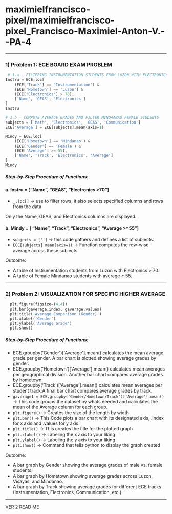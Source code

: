# maximielfrancisco-pixel/maximielfrancisco-pixel_Francisco-Maximiel-Anton-V.--PA-4

------
### 1)  Problem 1: ECE BOARD EXAM PROBLEM
```python    
 # 1.a - FILTERING INSTRUMENTATION STUDENTS FROM LUZON WITH ELECTRONICS > 70
Instru = ECE.loc[
    (ECE['Track'] == 'Instrumentation') &
    (ECE['Hometown'] == 'Luzon') &
    (ECE['Electronics'] > 70),
    ['Name', 'GEAS', 'Electronics']
]
Instru

# 1.b - COMPUTE AVERAGE GRADES AND FILTER MINDAANAO FEMALE STUDENTS
subjects = ['Math', 'Electronics', 'GEAS', 'Communication']
ECE['Average'] = ECE[subjects].mean(axis=1)

Mindy = ECE.loc[
    (ECE['Hometown'] == 'Mindanao') &
    (ECE['Gender'] == 'Female') &
    (ECE['Average'] >= 55),
    ['Name', 'Track', 'Electronics', 'Average']
]
Mindy
```
##### Step-by-Step Procedure of Functions:
#### a. Instru = [“Name”, “GEAS”, “Electronics >70”]
- `_.loc[]` → use to filter rows, it also selects specified columns and rows from the data

Only the Name, GEAS, and Electronics columns are displayed.
#### b. Mindy = [ “Name”, “Track”, “Electronics”, “Average >=55”]
- `subjects = ['']` → this code gathers and defines a list of subjects.
- `ECE[subjects].mean(axis=1)` → Function computes the row-wise average across these subjects

Outcome:
- A table of Instrumentation students from Luzon with Electronics > 70.
- A table of Female Mindanao students with average ≥ 55.
------

### 2) Problem 2: VISUALIZATION FOR SPECIFIC HIGHER AVERAGE
```python
  plt.figure(figsize=(4,4))
  plt.bar(gaverage.index, gaverage.values)
  plt.title('Average Comparison (Gender)')
  plt.xlabel('Gender')
  plt.ylabel('Average Grade')
  plt.show()
```
##### Step-by-Step Procedure of Functions: 
- ECE.groupby('Gender')['Average'].mean() calculates the mean average grade per gender. A bar chart is plotted showing average grades by gender.
- ECE.groupby('Hometown')['Average'].mean() calculates mean averages per geographical division. Another bar chart compares average grades by hometown.
- ECE.groupby('Track')['Average'].mean() calculates mean averages per student track.A final bar chart compares average grades by track.
- `gaverage1 = ECE.groupby('Gender/Hometown/Track')['Average'].mean()` → This code groups the dataset by whats needed and calculates the mean of the Average column for each group.
- `plt.figure()` → Creates the size of the length by width
- `plt.bar()` → This Code plots a bar chart with its designated axis, .index for x axis and .values for y axis
- `plt.title()` → This creates the title for the plotted graph
- `plt.xlabel()` → Labeling the x axis to your liking
- `plt.ylabel()` → Labeling the y axis to your liking
- `plt.show()` → Command that tells python to display the graph created
  
Outcome:
- A bar graph by Gender showing the average grades of male vs. female students.
- A bar graph by Hometown showing average grades across Luzon, Visayas, and Mindanao.
- A bar graph by Track showing average grades for different ECE tracks (Instrumentation, Electronics, Communication, etc.).
-------
VER 2 READ ME

